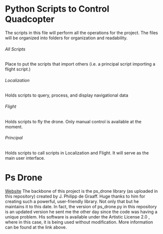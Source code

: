 # Python Scripts to Control Quadcopter
The scripts in this file will perform all the operations for the project. The files will be organized into folders for organization and readability.

###### All Scripts
Place to put the scripts that import others (i.e. a principal script importing a flight script.)

###### Localization
Holds scripts to query, process, and display navigational data

###### Flight
Holds scripts to fly the drone. Only manual control is available at the moment.

###### Principal
Holds scripts to call scripts in Localization and Flight. It will serve as the main user interface.

# Ps Drone
[Website](http://www.playsheep.de/drone/index.html)
The backbone of this project is the ps_drone library (as uploaded in this repository) created by J. Philipp de Graaff. Huge thanks to him for creating such a powerful, user-friendly library. Not only that but he maintains it to this date. In fact, the version of ps_drone.py in this repository is an updated version he sent me the other day since the code was having a unique problem. His software is available under the Artistic License 2.0 , where in this case, it is being used without modification. More information can be found at the link above.
